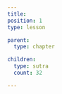 ```yaml
---
title:
position: 1
type: lesson

parent:
  type: chapter

children:
  type: sutra
  count: 32

---
```

